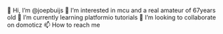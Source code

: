  👋 Hi, I’m @joepbuijs
 👀 I’m interested in mcu  and a real amateur of 67years old
 🌱 I’m currently learning platformio tutorials
 💞️ I’m looking to collaborate on domoticz
 📫 How to reach me 
<!---
joepbuijs/joepbuijs is a ✨ special ✨ repository because its `README.md` (this file) appears on your GitHub profile.
You can click the Preview link to take a look at your changes.
--->

